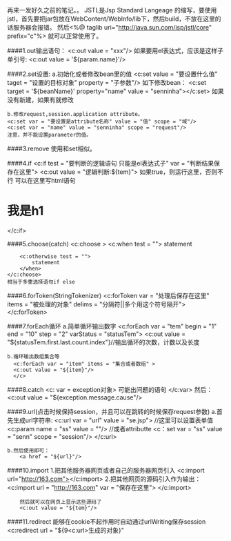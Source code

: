 再来一发好久之前的笔记。。
JSTL是Jsp Standard Langeage 的缩写，要使用jstl，首先要把jar包放在WebContent/WebInfo/lib下，然后build，不放在这里的话服务器会报错。
	然后<%@ taglib uri="http://java.sun.com/jsp/jstl/core" prefix="c"%>
	就可以正常使用了。


####1.out输出语句：
	<c:out value = "xxx"/>
	如果要用el表达式，应该是这样子单引号:
	<c:out value = '${param.name}'/>

####2.set设置:
	a.初始化或者修改bean里的值
	<c:set value = "要设置什么值" taget = "设置的目标对象" property = "子参数"/>
	如下修改bean：
	<c:set target = '${beanName}' property="name" value = "senninha"></c:set>
	如果没有新建，如果有就修改
	
	b.修改request,session.application attribute。
	<c:set var = "要设置是attribute名称" value = "值" scope = "域"/>
	<c:set var = "name" value = "senninha" scope = "request"/>
	注意，并不能设置parameter的值。

####3.remove 使用和set相似。


####4.if
	<c:if test = "要判断的逻辑语句 只能是el表达式子" var = "判断结果保存在这里">
		<c:out value = "逻辑判断:${tem}">
		如果true，则运行这里，否则不行
		可以在这里写html语句
		<h1>我是h1</h1>
	</c:if>
	
####5.choose(catch)
	<c:choose >
		<c:when test = "">
			statement
		</when>
		
		<c:otherwise test = "">
			statement
		</when>
	</c:choose>
	相当于多重选择语句if else

####6.forToken(StringTokenizer)
	<c:forToken var = "处理后保存在这里" items = "被处理的对象" delims = "分隔符||多个用这个符号隔开">
	</c:forToken>
	
####7.forEach循环
	a.简单循环输出数字
	  <c:forEach var = "tem" begin = "1" end = "10" step = "2" varStatus = "statusTem">
		<c:out value = "${statusTem.first.last.count.index"}//输出循环的次数，计数以及长度
	 
	b.循环输出数组集合等
	  <c:forEach var = "item" items = "集合或者数组" >
	  <c:out value = "${item}"/>
	  </c>

####8.catch
	<c: var = exception对象>
		可能出问题的语句
	</c:var>
	然后：
	<c:out value = "${exception.message.cause"/>
	
####9.url(点击时候保持session，并且可以在跳转的时候保存request参数)
	a.首先生成url字符串:
		<c:url var = "url" value = "se.jsp">
			//这里可以设置表单值
			<c:param name = "ss" value = ""/>
			//或者attributte
			<c：set var = "ss" value = "senn" scope = "session"/>
		</c:url>
	
	b.然后使用即可：
		<a href = "${url}"/>
		
####10.import
	1.把其他服务器网页或者自己的服务器网页引入
		<c:import url="http://163.com"></c:import>
	2.把其他网页的源码引入作为输出：
		<c:import url = "http://163.com" var = "保存在这里">
		</c:import>
		
		然后就可以在网页上显示这些源码了
		<c:out value = "${tem}"/>
		
####11.redirect
	能够在cookie不起作用时自动通过urlWriting保存session
	<c:redirect url = "${9<c:url>生成的对象}"
